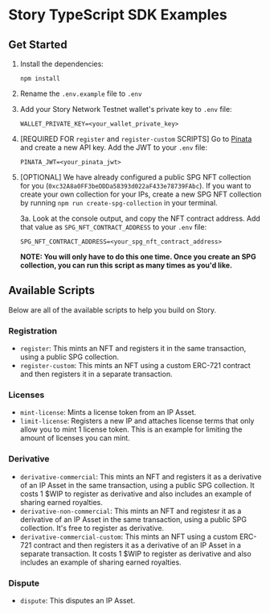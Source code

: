 # Story TypeScript SDK Examples

## Get Started

1. Install the dependencies:

    ```
    npm install
    ```

2. Rename the `.env.example` file to `.env`

3. Add your Story Network Testnet wallet's private key to `.env` file:

    ```
    WALLET_PRIVATE_KEY=<your_wallet_private_key>
    ```

4. [REQUIRED FOR `register` and `register-custom` SCRIPTS] Go to [Pinata](https://pinata.cloud/) and create a new API key. Add the JWT to your `.env` file:

    ```
    PINATA_JWT=<your_pinata_jwt>
    ```

5. [OPTIONAL] We have already configured a public SPG NFT collection for you (`0xc32A8a0FF3beDDDa58393d022aF433e78739FAbc`). If you want to create your own collection for your IPs, create a new SPG NFT collection by running `npm run create-spg-collection` in your terminal.

    3a. Look at the console output, and copy the NFT contract address. Add that value as `SPG_NFT_CONTRACT_ADDRESS` to your `.env` file:

    ```
    SPG_NFT_CONTRACT_ADDRESS=<your_spg_nft_contract_address>
    ```

    **NOTE: You will only have to do this one time. Once you create an SPG collection, you can run this script as many times as you'd like.**

## Available Scripts

Below are all of the available scripts to help you build on Story.

### Registration

-   `register`: This mints an NFT and registers it in the same transaction, using a public SPG collection.
-   `register-custom`: This mints an NFT using a custom ERC-721 contract and then registers it in a separate transaction.

### Licenses

-   `mint-license`: Mints a license token from an IP Asset.
-   `limit-license`: Registers a new IP and attaches license terms that only allow you to mint 1 license token. This is an example for limiting the amount of licenses you can mint.

### Derivative

-   `derivative-commercial`: This mints an NFT and registers it as a derivative of an IP Asset in the same transaction, using a public SPG collection. It costs 1 $WIP to register as derivative and also includes an example of sharing earned royalties.
-   `derivative-non-commercial`: This mints an NFT and registesr it as a derivative of an IP Asset in the same transaction, using a public SPG collection. It's free to register as derivative.
-   `derivative-commercial-custom`: This mints an NFT using a custom ERC-721 contract and then registers it as a derivative of an IP Asset in a separate transaction. It costs 1 $WIP to register as derivative and also includes an example of sharing earned royalties.

### Dispute

-   `dispute`: This disputes an IP Asset.
